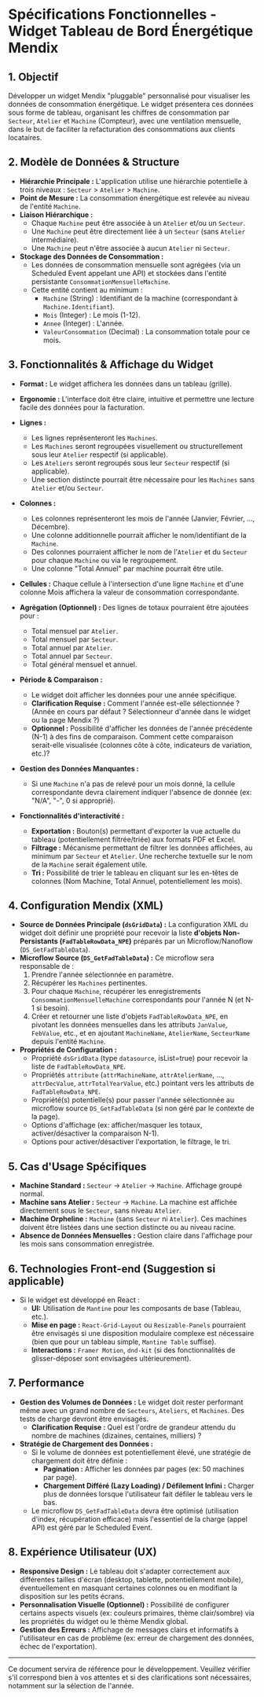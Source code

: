 # Spécifications Fonctionnelles - Widget Tableau de Bord Énergétique Mendix

## 1. Objectif

Développer un widget Mendix "pluggable" personnalisé pour visualiser les données de consommation énergétique. Le widget présentera ces données sous forme de tableau, organisant les chiffres de consommation par `Secteur`, `Atelier` et `Machine` (Compteur), avec une ventilation mensuelle, dans le but de faciliter la refacturation des consommations aux clients locataires.

## 2. Modèle de Données & Structure

*   **Hiérarchie Principale :** L'application utilise une hiérarchie potentielle à trois niveaux : `Secteur` > `Atelier` > `Machine`.
*   **Point de Mesure :** La consommation énergétique est relevée au niveau de l'entité `Machine`.
*   **Liaison Hiérarchique :**
    *   Chaque `Machine` peut être associée à un `Atelier` et/ou un `Secteur`.
    *   Une `Machine` peut être directement liée à un `Secteur` (sans `Atelier` intermédiaire).
    *   Une `Machine` peut n'être associée à aucun `Atelier` ni `Secteur`.
*   **Stockage des Données de Consommation :**
    *   Les données de consommation mensuelle sont agrégées (via un Scheduled Event appelant une API) et stockées dans l'entité persistante `ConsommationMensuelleMachine`.
    *   Cette entité contient au minimum :
        *   `Machine` (String) : Identifiant de la machine (correspondant à `Machine.Identifiant`).
        *   `Mois` (Integer) : Le mois (1-12).
        *   `Annee` (Integer) : L'année.
        *   `ValeurConsommation` (Decimal) : La consommation totale pour ce mois.

## 3. Fonctionnalités & Affichage du Widget

*   **Format :** Le widget affichera les données dans un tableau (grille).
*   **Ergonomie :** L'interface doit être claire, intuitive et permettre une lecture facile des données pour la facturation.
*   **Lignes :**
    *   Les lignes représenteront les `Machines`.
    *   Les `Machines` seront regroupées visuellement ou structurellement sous leur `Atelier` respectif (si applicable).
    *   Les `Ateliers` seront regroupés sous leur `Secteur` respectif (si applicable).
    *   Une section distincte pourrait être nécessaire pour les `Machines` sans `Atelier` et/ou `Secteur`.
*   **Colonnes :**
    *   Les colonnes représenteront les mois de l'année (Janvier, Février, ..., Décembre).
    *   Une colonne additionnelle pourrait afficher le nom/identifiant de la `Machine`.
    *   Des colonnes pourraient afficher le nom de l'`Atelier` et du `Secteur` pour chaque `Machine` ou via le regroupement.
    *   Une colonne "Total Annuel" par machine pourrait être utile.
*   **Cellules :** Chaque cellule à l'intersection d'une ligne `Machine` et d'une colonne Mois affichera la valeur de consommation correspondante.
*   **Agrégation (Optionnel) :** Des lignes de totaux pourraient être ajoutées pour :
    *   Total mensuel par `Atelier`.
    *   Total mensuel par `Secteur`.
    *   Total annuel par `Atelier`.
    *   Total annuel par `Secteur`.
    *   Total général mensuel et annuel.
*   **Période & Comparaison :**
    *   Le widget doit afficher les données pour une année spécifique.
    *   **Clarification Requise :** Comment l'année est-elle sélectionnée ? (Année en cours par défaut ? Sélectionneur d'année dans le widget ou la page Mendix ?)
    *   **Optionnel :** Possibilité d'afficher les données de l'année précédente (N-1) à des fins de comparaison. Comment cette comparaison serait-elle visualisée (colonnes côte à côte, indicateurs de variation, etc.)?
*   **Gestion des Données Manquantes :**
    *   Si une `Machine` n'a pas de relevé pour un mois donné, la cellule correspondante devra clairement indiquer l'absence de donnée (ex: "N/A", "-", 0 si approprié).

*   **Fonctionnalités d'interactivité :**
    *   **Exportation :** Bouton(s) permettant d'exporter la vue actuelle du tableau (potentiellement filtrée/triée) aux formats PDF et Excel.
    *   **Filtrage :** Mécanisme permettant de filtrer les données affichées, au minimum par `Secteur` et `Atelier`. Une recherche textuelle sur le nom de la `Machine` serait également utile.
    *   **Tri :** Possibilité de trier le tableau en cliquant sur les en-têtes de colonnes (Nom Machine, Total Annuel, potentiellement les mois).

## 4. Configuration Mendix (XML)

*   **Source de Données Principale (`dsGridData`) :** La configuration XML du widget doit définir une propriété pour recevoir la liste **d'objets Non-Persistants (`FadTableRowData_NPE`)** préparés par un Microflow/Nanoflow (`DS_GetFadTableData`).
*   **Microflow Source (`DS_GetFadTableData`) :** Ce microflow sera responsable de :
    1.  Prendre l'année sélectionnée en paramètre.
    2.  Récupérer les `Machines` pertinentes.
    3.  Pour chaque `Machine`, récupérer les enregistrements `ConsommationMensuelleMachine` correspondants pour l'année N (et N-1 si besoin).
    4.  Créer et retourner une liste d'objets `FadTableRowData_NPE`, en pivotant les données mensuelles dans les attributs `JanValue`, `FebValue`, etc., et en ajoutant `MachineName`, `AtelierName`, `SecteurName` depuis l'entité `Machine`.
*   **Propriétés de Configuration :**
    *   Propriété `dsGridData` (type `datasource`, isList=true) pour recevoir la liste de `FadTableRowData_NPE`.
    *   Propriétés `attribute` (`attrMachineName`, `attrAtelierName`, ..., `attrDecValue`, `attrTotalYearValue`, etc.) pointant vers les attributs de `FadTableRowData_NPE`.
    *   Propriété(s) potentielle(s) pour passer l'année sélectionnée au microflow source `DS_GetFadTableData` (si non géré par le contexte de la page).
    *   Options d'affichage (ex: afficher/masquer les totaux, activer/désactiver la comparaison N-1).
    *   Options pour activer/désactiver l'exportation, le filtrage, le tri.

## 5. Cas d'Usage Spécifiques

*   **Machine Standard :** `Secteur` -> `Atelier` -> `Machine`. Affichage groupé normal.
*   **Machine sans Atelier :** `Secteur` -> `Machine`. La machine est affichée directement sous le `Secteur`, sans niveau `Atelier`.
*   **Machine Orpheline :** `Machine` (sans `Secteur` ni `Atelier`). Ces machines doivent être listées dans une section distincte ou au niveau racine.
*   **Absence de Données Mensuelles :** Gestion claire dans l'affichage pour les mois sans consommation enregistrée.

## 6. Technologies Front-end (Suggestion si applicable)

*   Si le widget est développé en React :
    *   **UI:** Utilisation de `Mantine` pour les composants de base (Tableau, etc.).
    *   **Mise en page :** `React-Grid-Layout` ou `Resizable-Panels` pourraient être envisagés si une disposition modulaire complexe est nécessaire (bien que pour un tableau simple, `Mantine Table` suffise).
    *   **Interactions :** `Framer Motion`, `dnd-kit` (si des fonctionnalités de glisser-déposer sont envisagées ultérieurement).

## 7. Performance

*   **Gestion des Volumes de Données :** Le widget doit rester performant même avec un grand nombre de `Secteurs`, `Ateliers`, et `Machines`. Des tests de charge devront être envisagés.
    *   **Clarification Requise :** Quel est l'ordre de grandeur attendu du nombre de machines (dizaines, centaines, milliers) ?
*   **Stratégie de Chargement des Données :**
    *   Si le volume de données est potentiellement élevé, une stratégie de chargement doit être définie :
        *   **Pagination :** Afficher les données par pages (ex: 50 machines par page).
        *   **Chargement Différé (Lazy Loading) / Défilement Infini :** Charger plus de données lorsque l'utilisateur fait défiler le tableau vers le bas.
    *   Le microflow `DS_GetFadTableData` devra être optimisé (utilisation d'index, récupération efficace) mais l'essentiel de la charge (appel API) est géré par le Scheduled Event.

## 8. Expérience Utilisateur (UX)

*   **Responsive Design :** Le tableau doit s'adapter correctement aux différentes tailles d'écran (desktop, tablette, potentiellement mobile), éventuellement en masquant certaines colonnes ou en modifiant la disposition sur les petits écrans.
*   **Personnalisation Visuelle (Optionnel) :** Possibilité de configurer certains aspects visuels (ex: couleurs primaires, thème clair/sombre) via les propriétés du widget ou le thème Mendix global.
*   **Gestion des Erreurs :** Affichage de messages clairs et informatifs à l'utilisateur en cas de problème (ex: erreur de chargement des données, échec de l'exportation).

---

Ce document servira de référence pour le développement. Veuillez vérifier s'il correspond bien à vos attentes et si des clarifications sont nécessaires, notamment sur la sélection de l'année. 